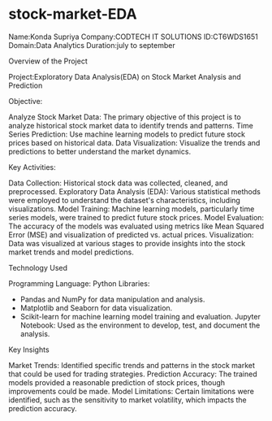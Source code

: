 # stock-market-EDA
Name:Konda Supriya
Company:CODTECH IT SOLUTIONS
ID:CT6WDS1651
Domain:Data Analytics
Duration:july to september

Overview of the Project

Project:Exploratory Data Analysis(EDA) on Stock Market Analysis and Prediction 

Objective:

Analyze Stock Market Data: The primary objective of this project is to analyze historical stock market data to identify trends and patterns.
Time Series Prediction: Use machine learning models to predict future stock prices based on historical data.
Data Visualization: Visualize the trends and predictions to better understand the market dynamics.

Key Activities:

Data Collection: Historical stock data was collected, cleaned, and preprocessed.
Exploratory Data Analysis (EDA): Various statistical methods were employed to understand the dataset's characteristics, including visualizations.
Model Training: Machine learning models, particularly time series models, were trained to predict future stock prices.
Model Evaluation: The accuracy of the models was evaluated using metrics like Mean Squared Error (MSE) and visualization of predicted vs. actual prices.
Visualization: Data was visualized at various stages to provide insights into the stock market trends and model predictions.

 Technology Used

Programming Language: Python
Libraries: 
  - Pandas and NumPy for data manipulation and analysis.
  - Matplotlib and Seaborn for data visualization.
  - Scikit-learn for machine learning model training and evaluation.
Jupyter Notebook: Used as the environment to develop, test, and document the analysis.

 Key Insights

Market Trends: Identified specific trends and patterns in the stock market that could be used for trading strategies.
Prediction Accuracy: The trained models provided a reasonable prediction of stock prices, though improvements could be made.
Model Limitations: Certain limitations were identified, such as the sensitivity to market volatility, which impacts the prediction accuracy.

